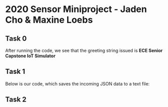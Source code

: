 # 2020 Sensor Miniproject - Jaden Cho & Maxine Loebs  
## Task 0
After running the code, we see that the greeting string issued is **ECE Senior Capstone IoT Simulator**  
## Task 1
Below is our code, which saves the incoming JSON data to a text file:  

## Task 2  
